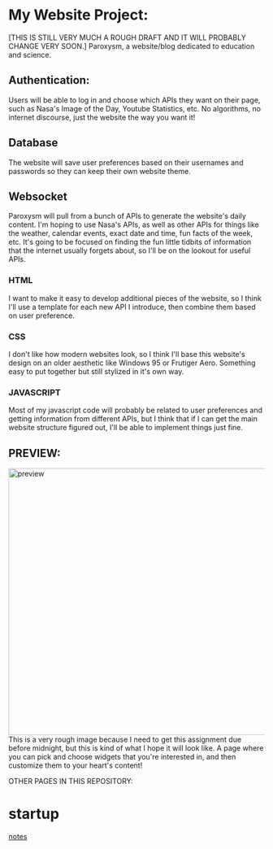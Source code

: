 # My Website Project:
[THIS IS STILL VERY MUCH A ROUGH DRAFT AND IT WILL PROBABLY CHANGE VERY SOON.]
Paroxysm, a website/blog dedicated to education and science.

## Authentication:
Users will be able to log in and choose which APIs they want on their page, such as Nasa's Image of the Day, Youtube Statistics, etc. No algorithms, no internet discourse, just the website the way you want it!

## Database
The website will save user preferences based on their usernames and passwords so they can keep their own website theme.

## Websocket
Paroxysm will pull from a bunch of APIs to generate the website's daily content. I'm hoping to use Nasa's APIs, as well as other APIs for things like the weather, calendar events, exact date and time, fun facts of the week, etc. It's going to be focused on finding the fun little tidbits of information that the internet usually forgets about, so I'll be on the lookout for useful APIs.

### HTML
I want to make it easy to develop additional pieces of the website, so I think I'll use a template for each new API I introduce, then combine them based on user preference.
### CSS
I don't like how modern websites look, so I think I'll base this website's design on an older aesthetic like Windows 95 or Frutiger Aero. Something easy to put together but still stylized in it's own way.
### JAVASCRIPT
Most of my javascript code will probably be related to user preferences and getting information from different APIs, but I think that if I can get the main website structure figured out, I'll be able to implement things just fine.

## PREVIEW:
<img width="525" alt="preview" src="https://github.com/mcd-cs/CS-Startup/assets/66216150/9318138d-f72f-4c24-a02b-2f4976fa207a">
This is a very rough image because I need to get this assignment due before midnight, but this is kind of what I hope it will look like. A page where you can pick and choose widgets that you're interested in, and then customize them to your heart's content!

OTHER PAGES IN THIS REPOSITORY:
# startup
[notes](https://github.com/SpaceL4M/startup/blob/7d3f123fb4610abd28c1056fcf60046c8ad17d01/notes.md)

